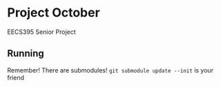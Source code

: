 Project October
===================

EECS395 Senior Project

Running
-------

Remember! There are submodules!  `git submodule update --init` is your friend
